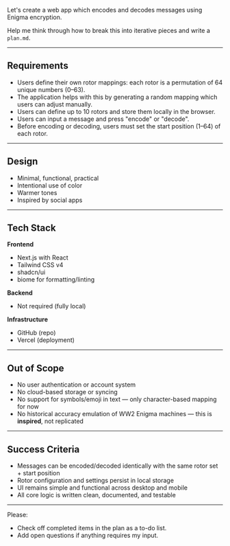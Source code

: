 Let's create a web app which encodes and decodes messages using Enigma encryption.

Help me think through how to break this into iterative pieces and write a `plan.md`.

---

## Requirements

- Users define their own rotor mappings: each rotor is a permutation of 64 unique numbers (0–63).
- The application helps with this by generating a random mapping which users can adjust manually.
- Users can define up to 10 rotors and store them locally in the browser.
- Users can input a message and press "encode" or "decode".
- Before encoding or decoding, users must set the start position (1–64) of each rotor.

---

## Design

- Minimal, functional, practical
- Intentional use of color
- Warmer tones
- Inspired by social apps

---

## Tech Stack

**Frontend**  
- Next.js with React  
- Tailwind CSS v4  
- shadcn/ui  
- biome for formatting/linting

**Backend**  
- Not required (fully local)

**Infrastructure**  
- GitHub (repo)  
- Vercel (deployment)

---

## Out of Scope

- No user authentication or account system
- No cloud-based storage or syncing
- No support for symbols/emoji in text — only character-based mapping for now
- No historical accuracy emulation of WW2 Enigma machines — this is **inspired**, not replicated

---

## Success Criteria

- Messages can be encoded/decoded identically with the same rotor set + start position
- Rotor configuration and settings persist in local storage
- UI remains simple and functional across desktop and mobile
- All core logic is written clean, documented, and testable

---

Please:
- Check off completed items in the plan as a to-do list.
- Add open questions if anything requires my input.


